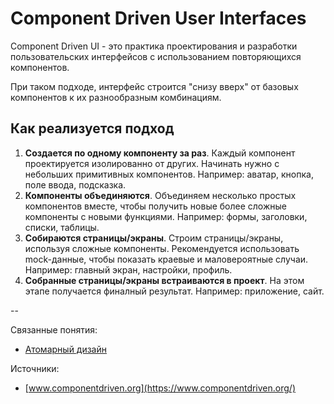 # Component Driven User Interfaces

Component Driven UI - это практика проектирования и разработки пользовательских интерфейсов с использованием повторяющихся компонентов.

При таком подходе, интерфейс строится "снизу вверх" от базовых компонентов к их разнообразным комбинациям.

## Как реализуется подход

1. **Создается по одному компоненту за раз**. Каждый компонент проектируется изолированно от других. Начинать нужно с небольших примитивных компонентов. Например: аватар, кнопка, поле ввода, подсказка.
2. **Компоненты объединяются**. Объединяем несколько простых компонентов вместе, чтобы получить новые более сложные компоненты с новыми функциями. Например: формы, заголовки, списки, таблицы.
3. **Собираются страницы/экраны**. Строим страницы/экраны, используя сложные компоненты. Рекомендуется использовать mock-данные, чтобы показать краевые и маловероятные случаи. Например: главный экран, настройки, профиль.
4. **Собранные страницы/экраны встраиваются в проект**. На этом этапе получается финалный результат. Например: приложение, сайт.


--

Связанные понятия:

- [Атомарный дизайн](ui-design-atomic.md)

Источники:

- [www.componentdriven.org](https://www.componentdriven.org/)